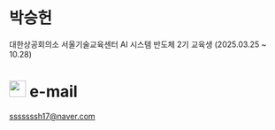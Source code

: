 # 박승헌
대한상공회의소 서울기술교육센터 AI 시스템 반도체 2기 교육생 (2025.03.25 ~ 10.28)

# <img src="https://github.com/user-attachments/assets/c593d560-a5bd-4d4d-a42e-2673fa696a53" width="30">  e-mail
sssssssh17@naver.com
